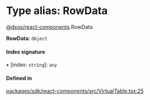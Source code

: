 # Type alias: RowData

[@dxos/react-components](../modules/dxos_react_components.md).RowData

 **RowData**: `Object`

#### Index signature

▪ [index: `string`]: `any`

#### Defined in

[packages/sdk/react-components/src/VirtualTable.tsx:25](https://github.com/dxos/dxos/blob/db8188dae/packages/sdk/react-components/src/VirtualTable.tsx#L25)
